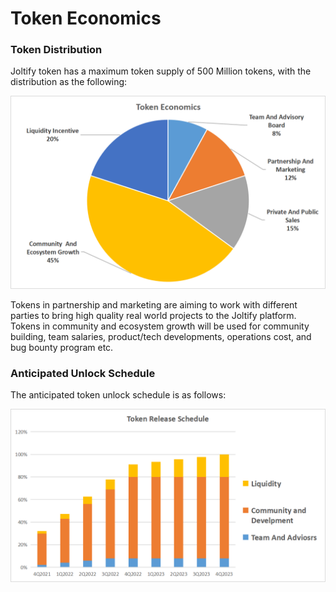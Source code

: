 # Token Economics

### Token Distribution

Joltify token has a maximum token supply of 500 Million tokens, with the distribution as the following:

![](<../../.gitbook/assets/TokenEconomics1 (2) (1).png>)

Tokens in partnership and marketing are aiming to work with different parties to bring high quality real world projects to the Joltify platform. Tokens in community and ecosystem growth will be used for community building, team salaries, product/tech developments, operations cost, and bug bounty program etc.

### Anticipated Unlock Schedule

The anticipated token unlock schedule is as follows:

![](<../../.gitbook/assets/TokenReleaseSchedule (1).png>)
